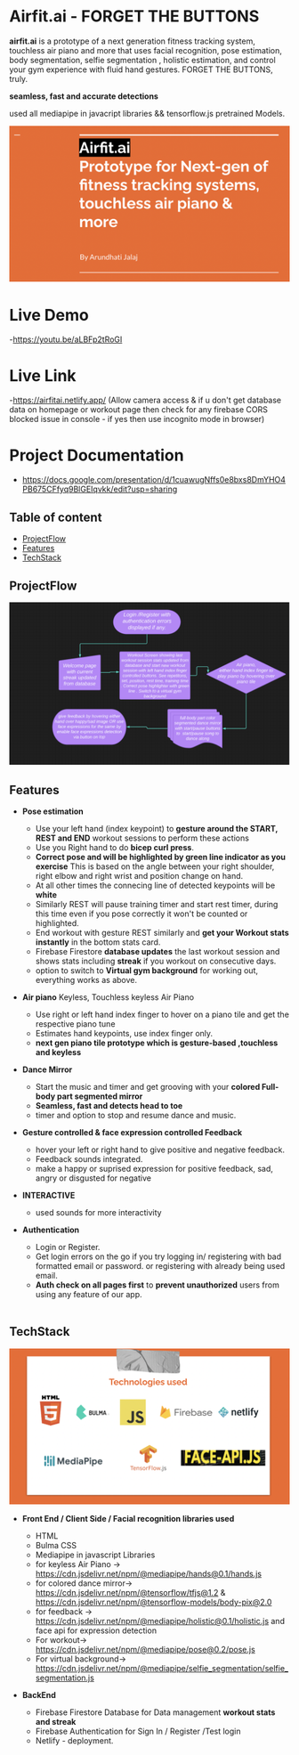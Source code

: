 
# Airfit.ai - FORGET THE BUTTONS
**airfit.ai** is a prototype of a next generation fitness tracking system, touchless air piano and more that uses facial recognition, pose estimation, body segmentation, selfie segmentation , holistic estimation, and control your gym experience with fluid hand gestures. FORGET THE BUTTONS, truly.

 **seamless, fast and accurate detections** 
 
used all mediapipe in javacript libraries && tensorflow.js pretrained Models. 

![Cover](https://github.com/arundhatij12/airfit.ai/blob/master/assets/images/airfit.png)

# Live Demo
 -https://youtu.be/aLBFp2tRoGI 

# Live Link
 -https://airfitai.netlify.app/ (Allow camera access & if u don't get database data on homepage or workout page then check for any firebase CORS blocked issue in console - if yes then use incognito mode in browser)
 
 # Project Documentation
 - https://docs.google.com/presentation/d/1cuawugNffs0e8bxs8DmYHO4PB675CFfyq9BlGEIqvkk/edit?usp=sharing
 
## Table of content
  - [ProjectFlow](#projectflow)
  - [Features](#features)
  - [TechStack](#techstack)


## ProjectFlow

![ProjectFlow](https://github.com/arundhatij12/airfit.ai/blob/master/assets/images/project%20flow.png)
  
## Features
- **Pose estimation**
   - Use your left hand (index keypoint) to **gesture around the START, REST and END** workout sessions to perform these actions
   - Use you Right hand to do **bicep curl press**.
   - **Correct pose and will be highlighted by green line indicator as you exercise** This is based on the angle between your right shoulder, right    elbow and right wrist and position change on hand.
   - At all other times the connecing line of detected keypoints will be **white** 
   - Similarly REST will pause training timer and start rest timer, during this time even if you pose correctly it won't be counted or highlighted.
   - End workout with gesture REST similarly and **get your Workout stats instantly** in the bottom stats card.
   - Firebase Firestore **database updates** the last workout session and shows stats including **streak** if you workout on consecutive days.
   - option to switch to **Virtual gym background** for working out, everything works as above.

- **Air piano** Keyless, Touchless keyless Air Piano
  - Use right or left hand index finger to hover on a piano tile and get the respective piano tune
  - Estimates hand keypoints, use index finger only.
  -  **next gen piano tile prototype which is gesture-based ,touchless and keyless**

- **Dance Mirror**
  - Start the music and timer and get grooving with your **colored Full-body part segmented mirror**
  - **Seamless, fast and detects head to toe**
  - timer and option to stop and resume dance and music.

- **Gesture controlled & face expression controlled Feedback**
  - hover your left or right hand to give positive and negative feedback. 
  - Feedback sounds integrated.
  - make a happy or suprised expression for positive feedback, sad, angry or disgusted for negative 

- **INTERACTIVE**
  - used sounds for more interactivity

- **Authentication**
  - Login or Register.
  - Get login errors on the go if you try logging in/ registering with bad formatted email or password. or registering with already being used email.
  - **Auth check on all pages first** to **prevent unauthorized** users from using any feature of our app.
<br></br>


## TechStack

![TechStack](https://github.com/arundhatij12/airfit.ai/blob/master/assets/images/tech%20stack.png)

- **Front End / Client Side / Facial recognition libraries used**
   - HTML 
   - Bulma CSS
   - Mediapipe in javascript Libraries
   - for keyless Air Piano -> https://cdn.jsdelivr.net/npm/@mediapipe/hands@0.1/hands.js
   - for colored dance mirror->  https://cdn.jsdelivr.net/npm/@tensorflow/tfjs@1.2 & https://cdn.jsdelivr.net/npm/@tensorflow-models/body-pix@2.0
   - for feedback -> https://cdn.jsdelivr.net/npm/@mediapipe/holistic@0.1/holistic.js and face api for expression detection
   - For workout->  https://cdn.jsdelivr.net/npm/@mediapipe/pose@0.2/pose.js 
   - For virtual background-> https://cdn.jsdelivr.net/npm/@mediapipe/selfie_segmentation/selfie_segmentation.js
  
- **BackEnd**
    - Firebase Firestore Database for  Data management **workout stats and streak**
    - Firebase Authentication for Sign In / Register /Test login
    - Netlify - deployment.
